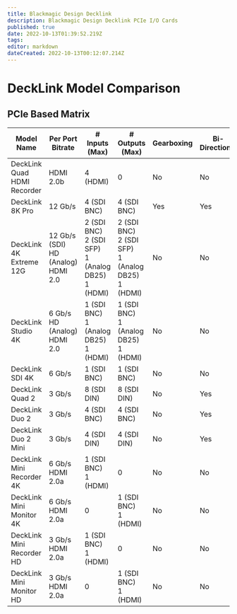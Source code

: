 ```yaml
---
title: Blackmagic Design Decklink
description: Blackmagic Design Decklink PCIe I/O Cards
published: true
date: 2022-10-13T01:39:52.219Z
tags: 
editor: markdown
dateCreated: 2022-10-13T00:12:07.214Z
---
```


# DeckLink Model Comparison

## PCIe Based Matrix

| Model Name | Per Port Bitrate | \# Inputs (Max) | \# Outputs (Max) | Gearboxing | Bi-Directional | Reference In |
| --- | --- | --- | --- | --- | --- | --- |
| DeckLink Quad HDMI Recorder | HDMI 2.0b | 4 (HDMI) | 0   | No  | No  | No  |
| DeckLink 8K Pro | 12 Gb/s | 4 (SDI BNC) | 4 (SDI BNC) | Yes | Yes | Yes |
| DeckLink 4K Extreme 12G | 12 Gb/s (SDI)  <br>HD (Analog)  <br>HDMI 2.0 | 2 (SDI BNC)  <br>2 (SDI SFP)  <br>1 (Analog DB25)  <br>1 (HDMI) | 2 (SDI BNC)  <br>2 (SDI SFP)  <br>1 (Analog DB25)  <br>1 (HDMI) | No  | No  | No  |
| DeckLink Studio 4K | 6 Gb/s  <br>HD (Analog)  <br>HDMI 2.0 | 1 (SDI BNC)  <br>1 (Analog DB25)  <br>1 (HDMI) | 1 (SDI BNC)  <br>1 (Analog DB25)  <br>1 (HDMI) | No  | No  | No  |
| DeckLink SDI 4K | 6 Gb/s | 1 (SDI BNC) | 1 (SDI BNC) | No  | No  | Yes |
| DeckLink Quad 2 | 3 Gb/s | 8 (SDI DIN) | 8 (SDI DIN) | No  | Yes | Yes (DIN) |
| DeckLink Duo 2 | 3 Gb/s | 4 (SDI BNC) | 4 (SDI BNC) | No  | Yes | Yes |
| DeckLink Duo 2 Mini | 3 Gb/s | 4 (SDI DIN) | 4 (SDI DIN) | No  | Yes | Yes (DIN) |
| DeckLink Mini Recorder 4K | 6 Gb/s  <br>HDMI 2.0a | 1 (SDI BNC)  <br>1 (HDMI) | 0   | No  | No  | No  |
| DeckLink Mini Monitor 4K | 6 Gb/s  <br>HDMI 2.0a | 0   | 1 (SDI BNC)  <br>1 (HDMI) | No  | No  | No  |
| DeckLink Mini Recorder HD | 3 Gb/s  <br>HDMI 2.0a | 1 (SDI BNC)  <br>1 (HDMI) | 0   | No  | No  | No  |
| DeckLink Mini Monitor HD | 3 Gb/s  <br>HDMI 2.0a | 0   | 1 (SDI BNC)  <br>1 (HDMI) | No  | No  | No  |